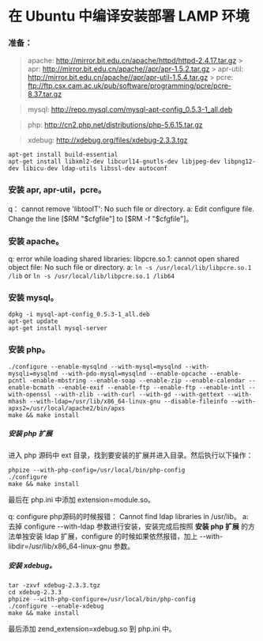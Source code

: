 # 在 Ubuntu 中编译安装部署 LAMP 环境

### 准备：
> apache: http://mirror.bit.edu.cn/apache/httpd/httpd-2.4.17.tar.gz
	> apr: http://mirror.bit.edu.cn/apache//apr/apr-1.5.2.tar.gz
	> apr-util: http://mirror.bit.edu.cn/apache//apr/apr-util-1.5.4.tar.gz
	> pcre: ftp://ftp.csx.cam.ac.uk/pub/software/programming/pcre/pcre-8.37.tar.gz
	
> mysql: http://repo.mysql.com/mysql-apt-config_0.5.3-1_all.deb
	
> php: http://cn2.php.net/distributions/php-5.6.15.tar.gz

> xdebug: http://xdebug.org/files/xdebug-2.3.3.tgz

```
apt-get install build-essential
apt-get install libxml2-dev libcurl14-gnutls-dev libjpeg-dev libpng12-dev libicu-dev ldap-utils libssl-dev autoconf
```

### 安装 apr, apr-util，pcre。
q： cannot remove 'libtoolT': No such file or directory.
a: Edit configure file. Change the line [$RM "$cfgfile"] to [$RM -f "$cfgfile"]。

### 安装 apache。
q: error while loading shared libraries: libpcre.so.1: cannot open shared object file: No such file or directory.
a: `ln -s /usr/local/lib/libpcre.so.1 /lib` or `ln -s /usr/local/lib/libpcre.so.1 /lib64`

### 安装 mysql。
```
dpkg -i mysql-apt-config_0.5.3-1_all.deb
apt-get update
apt-get install mysql-server
```

### 安装 php。
```
./configure --enable-mysqlnd --with-mysql=mysqlnd --with-mysqli=mysqlnd --with-pdo-mysql=mysqlnd --enable-opcache --enable-pcntl -enable-mbstring --enable-soap --enable-zip --enable-calendar --enable-bcmath --enable-exif --enable-ftp --enable-ftp --enable-intl --with-openssl --with-zlib --with-curl --with-gd --with-gettext --with-mhash --with-ldap=/usr/lib/x86_64-linux-gnu --disable-fileinfo --with-apxs2=/usr/local/apache2/bin/apxs
make && make install
```

##### 安装 php 扩展
进入 php 源码中 ext 目录，找到要安装的扩展并进入目录。然后执行以下操作：
```
phpize --with-php-config=/usr/local/bin/php-config
./configure
make && make install
```
最后在 php.ini 中添加 extension=module.so。

q: configure php源码的时候报错： Cannot find ldap libraries in /usr/lib。
a: 去掉 configure --with-ldap 参数进行安装，安装完成后按照 **安装 php 扩展** 的方法单独安装 ldap 扩展，configure 的时候如果依然报错，加上 --with-libdir=/usr/lib/x86_64-linux-gnu 参数。

##### 安装 xdebug。
```
tar -zxvf xdebug-2.3.3.tgz
cd xdebug-2.3.3
phpize --with-php-configure=/usr/local/bin/php-config
./configure --enable-xdebug
make && make install
```
最后添加 zend_extension=xdebug.so 到 php.ini 中。